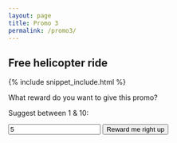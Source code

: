 ```yaml
---
layout: page
title: Promo 3
permalink: /promo3/
---
```


## Free helicopter ride

{% include snippet_include.html %}

What reward do you want to give this promo?

Suggest between 1 & 10:
<form>
<input type="text" value="5" id="promovalue"/>
<input type="button" value="Reward me right up" onClick="rewardExperiment($(promovalue).val())"/>
</form>